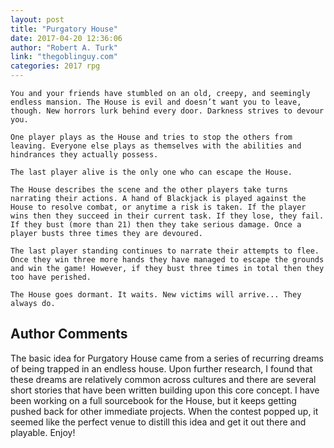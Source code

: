 ```yaml
---
layout: post
title: "Purgatory House"
date: 2017-04-20 12:36:06
author: "Robert A. Turk"
link: "thegoblinguy.com"
categories: 2017 rpg
---
```

```
You and your friends have stumbled on an old, creepy, and seemingly endless mansion. The House is evil and doesn’t want you to leave, though. New horrors lurk behind every door. Darkness strives to devour you.

One player plays as the House and tries to stop the others from leaving. Everyone else plays as themselves with the abilities and hindrances they actually possess. 

The last player alive is the only one who can escape the House.

The House describes the scene and the other players take turns narrating their actions. A hand of Blackjack is played against the House to resolve combat, or anytime a risk is taken. If the player wins then they succeed in their current task. If they lose, they fail. If they bust (more than 21) then they take serious damage. Once a player busts three times they are devoured.

The last player standing continues to narrate their attempts to flee. Once they win three more hands they have managed to escape the grounds and win the game! However, if they bust three times in total then they too have perished.

The House goes dormant. It waits. New victims will arrive... They always do.
```
## Author Comments 

The basic idea for Purgatory House came from a series of recurring dreams of being trapped in an endless house. Upon further research, I found that these dreams are relatively common across cultures and there are several short stories that have been written building upon this core concept. I have been working on a full sourcebook for the House, but it keeps getting pushed back for other immediate projects. When the contest popped up, it seemed like the perfect venue to distill this idea and get it out there and playable. Enjoy!
